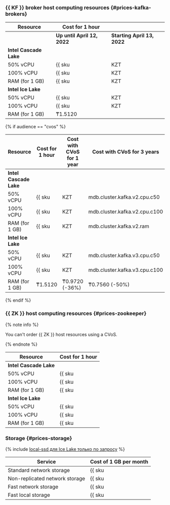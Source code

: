 ### {{ KF }} broker host computing resources {#prices-kafka-brokers}

| Resource       | Cost for 1 hour                                    | |
|----------------|----------------------------------------------------|---|
| | **Up until April 12, 2022** | **Starting April 13, 2022** |
| **Intel Cascade Lake**                                              | |
| 50% vCPU       | {{ sku|KZT|mdb.cluster.kafka.v2.cpu.c50|string }}  | |
| 100% vCPU      | {{ sku|KZT|mdb.cluster.kafka.v2.cpu.c100|string }} | |
| RAM (for 1 GB) | {{ sku|KZT|mdb.cluster.kafka.v2.ram|string }}      | |
| **Intel Ice Lake**                                                  | |
| 50% vCPU       | {{ sku|KZT|mdb.cluster.kafka.v3.cpu.c50|string }}  | |
| 100% vCPU      | {{ sku|KZT|mdb.cluster.kafka.v3.cpu.c100|string }} | |
| RAM (for 1 GB) | ₸1.5120                                            | |

{% if audience == "cvos" %}

| Resource       | Cost for 1 hour                                    | Cost with CVoS for 1 year                                          | Cost with CVoS for 3 years                                         |
|----------------|----------------------------------------------------|--------------------------------------------------------------------|--------------------------------------------------------------------|
| **Intel Cascade Lake**                                                                                                                                                                                        |
| 50% vCPU       | {{ sku|KZT|mdb.cluster.kafka.v2.cpu.c50|string }}  | −                                                                  | −                                                                  |
| 100% vCPU      | {{ sku|KZT|mdb.cluster.kafka.v2.cpu.c100|string }} | {{ sku|KZT|v1.commitment.y1.mdb.kafka.cpu.c100.v2|string }} (-30%) | {{ sku|KZT|v1.commitment.y3.mdb.kafka.cpu.c100.v2|string }} (-46%) |
| RAM (for 1 GB) | {{ sku|KZT|mdb.cluster.kafka.v2.ram|string }}      | {{ sku|KZT|v1.commitment.y1.mdb.kafka.ram.v2|string }} (-36%)      | {{ sku|KZT|v1.commitment.y3.mdb.kafka.ram.v2|string }} (-50%)      |
| **Intel Ice Lake**                                                                                                                                                                                            |
| 50% vCPU       | {{ sku|KZT|mdb.cluster.kafka.v3.cpu.c50|string }}  | —                                                                  | —                                                                  |
| 100% vCPU      | {{ sku|KZT|mdb.cluster.kafka.v3.cpu.c100|string }} | ₸4.0020 (-29%)                                                     | ₸3.0780 (-46%)                                                     |
| RAM (for 1 GB) | ₸1.5120                                            | ₸0.9720 (-36%)                                                     | ₸0.7560 (-50%)                                                     |

{% endif %}


### {{ ZK }} host computing resources {#prices-zookeeper}

{% note info %}

You can't order {{ ZK }} host resources using a CVoS.

{% endnote %}

| Resource       | Cost for 1 hour                               |
|----------------|-----------------------------------------------|
| **Intel Cascade Lake**                                         |
| 50% vCPU       | {{ sku|KZT|mdb.zk.kafka.v2.cpu.c50|string }}  |
| 100% vCPU      | {{ sku|KZT|mdb.zk.kafka.v2.cpu.c100|string }} |
| RAM (for 1 GB) | {{ sku|KZT|mdb.zk.kafka.v2.ram|string }}      |
| **Intel Ice Lake**                                             |
| 50% vCPU       | {{ sku|KZT|mdb.zk.kafka.v3.cpu.c50|string }}  |
| 100% vCPU      | {{ sku|KZT|mdb.zk.kafka.v3.cpu.c100|string }} |
| RAM (for 1 GB) | {{ sku|KZT|mdb.zk.kafka.v3.ram|string }}      |

### Storage {#prices-storage}

{% include [local-ssd для Ice Lake только по запросу](../../_includes/ice-lake-local-ssd-note.md) %}

| Service                        | Cost of 1 GB per month                                                 |
|--------------------------------|------------------------------------------------------------------------|
| Standard network storage       | {{ sku|KZT|mdb.cluster.network-hdd.kafka|month|string }}               |
| Non-replicated network storage | {{ sku|KZT|mdb.cluster.network-ssd-nonreplicated.kafka|month|string }} |
| Fast network storage           | {{ sku|KZT|mdb.cluster.network-nvme.kafka|month|string }}              |
| Fast local storage             | {{ sku|KZT|mdb.cluster.local-nvme.kafka|month|string }}                |
